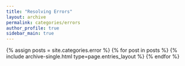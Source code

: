 ```yaml
---
title: "Resolving Errors"
layout: archive
permalink: categories/errors
author_profile: true
sidebar_main: true
---
```


{% assign posts = site.categories.error %}
{% for post in posts %} {% include archive-single.html type=page.entries_layout %} {% endfor %}
